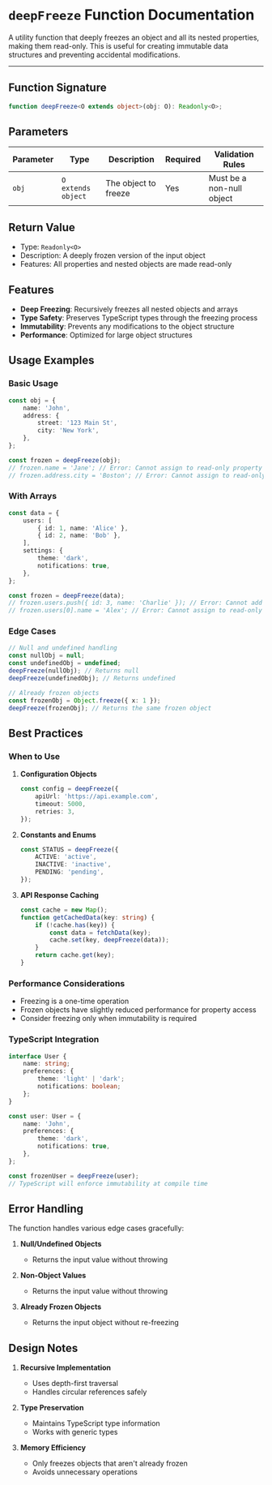 # `deepFreeze` Function Documentation

A utility function that deeply freezes an object and all its nested properties, making them read-only. This is useful for creating immutable data structures and preventing accidental modifications.

---

## Function Signature

```typescript
function deepFreeze<O extends object>(obj: O): Readonly<O>;
```

## Parameters

| Parameter | Type               | Description          | Required | Validation Rules          |
| --------- | ------------------ | -------------------- | -------- | ------------------------- |
| `obj`     | `O extends object` | The object to freeze | Yes      | Must be a non-null object |

## Return Value

-   Type: `Readonly<O>`
-   Description: A deeply frozen version of the input object
-   Features: All properties and nested objects are made read-only

## Features

-   **Deep Freezing**: Recursively freezes all nested objects and arrays
-   **Type Safety**: Preserves TypeScript types through the freezing process
-   **Immutability**: Prevents any modifications to the object structure
-   **Performance**: Optimized for large object structures

## Usage Examples

### Basic Usage

```typescript
const obj = {
    name: 'John',
    address: {
        street: '123 Main St',
        city: 'New York',
    },
};

const frozen = deepFreeze(obj);
// frozen.name = 'Jane'; // Error: Cannot assign to read-only property
// frozen.address.city = 'Boston'; // Error: Cannot assign to read-only property
```

### With Arrays

```typescript
const data = {
    users: [
        { id: 1, name: 'Alice' },
        { id: 2, name: 'Bob' },
    ],
    settings: {
        theme: 'dark',
        notifications: true,
    },
};

const frozen = deepFreeze(data);
// frozen.users.push({ id: 3, name: 'Charlie' }); // Error: Cannot add property
// frozen.users[0].name = 'Alex'; // Error: Cannot assign to read-only property
```

### Edge Cases

```typescript
// Null and undefined handling
const nullObj = null;
const undefinedObj = undefined;
deepFreeze(nullObj); // Returns null
deepFreeze(undefinedObj); // Returns undefined

// Already frozen objects
const frozenObj = Object.freeze({ x: 1 });
deepFreeze(frozenObj); // Returns the same frozen object
```

## Best Practices

### When to Use

1. **Configuration Objects**

    ```typescript
    const config = deepFreeze({
        apiUrl: 'https://api.example.com',
        timeout: 5000,
        retries: 3,
    });
    ```

2. **Constants and Enums**

    ```typescript
    const STATUS = deepFreeze({
        ACTIVE: 'active',
        INACTIVE: 'inactive',
        PENDING: 'pending',
    });
    ```

3. **API Response Caching**
    ```typescript
    const cache = new Map();
    function getCachedData(key: string) {
        if (!cache.has(key)) {
            const data = fetchData(key);
            cache.set(key, deepFreeze(data));
        }
        return cache.get(key);
    }
    ```

### Performance Considerations

-   Freezing is a one-time operation
-   Frozen objects have slightly reduced performance for property access
-   Consider freezing only when immutability is required

### TypeScript Integration

```typescript
interface User {
    name: string;
    preferences: {
        theme: 'light' | 'dark';
        notifications: boolean;
    };
}

const user: User = {
    name: 'John',
    preferences: {
        theme: 'dark',
        notifications: true,
    },
};

const frozenUser = deepFreeze(user);
// TypeScript will enforce immutability at compile time
```

## Error Handling

The function handles various edge cases gracefully:

1. **Null/Undefined Objects**

    - Returns the input value without throwing

2. **Non-Object Values**

    - Returns the input value without throwing

3. **Already Frozen Objects**
    - Returns the input object without re-freezing

## Design Notes

1. **Recursive Implementation**

    - Uses depth-first traversal
    - Handles circular references safely

2. **Type Preservation**

    - Maintains TypeScript type information
    - Works with generic types

3. **Memory Efficiency**
    - Only freezes objects that aren't already frozen
    - Avoids unnecessary operations
